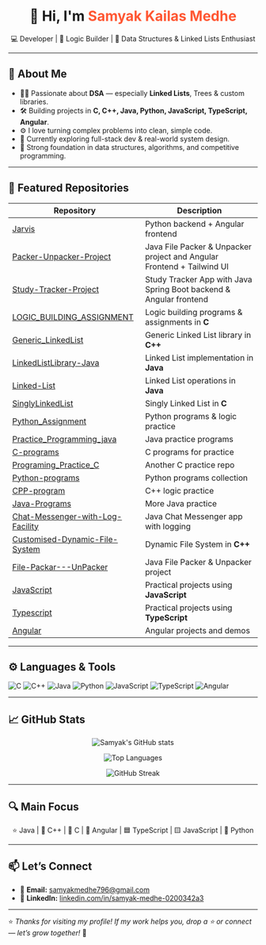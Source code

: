 <h1 align="center">👋 Hi, I'm <span style="color:#FF5733;">Samyak Kailas Medhe</span></h1>

<p align="center">
  💻 Developer | 🧩 Logic Builder | 🔗 Data Structures & Linked Lists Enthusiast
</p>

---

## 🚀 About Me

- 👨‍💻 Passionate about **DSA** — especially **Linked Lists**, Trees & custom libraries.
- 🛠️ Building projects in **C, C++, Java, Python, JavaScript, TypeScript, Angular**.
- ⚙️ I love turning complex problems into clean, simple code.
- 🌱 Currently exploring full-stack dev & real-world system design.
- 🧠 Strong foundation in data structures, algorithms, and competitive programming.

---

## 📌 Featured Repositories

| Repository | Description |
| ----------------------------- | ------------------------------------------------------------------------------------ |
| [Jarvis](https://github.com/Samyakmedhe/Jarvis) |Python backend + Angular frontend|
| [Packer-Unpacker-Project](https://github.com/Samyakmedhe/Packer-UnPacker-Project) | Java File Packer & Unpacker project and Angular Frontend + Tailwind UI|
| [Study-Tracker-Project](https://github.com/Samyakmedhe/Study-Tracker-Project) | Study Tracker App with Java Spring Boot backend & Angular frontend |
| [LOGIC_BUILDING_ASSIGNMENT](https://github.com/Samyakmedhe/LOGIC_BUILIDING_ASSIGNMENT) | Logic building programs & assignments in **C** |
| [Generic_LinkedList](https://github.com/Samyakmedhe/Generic_LinkedList) | Generic Linked List library in **C++** |
| [LinkedListLibrary-Java](https://github.com/Samyakmedhe/LinkedListLibrary-Java) | Linked List implementation in **Java** |
| [Linked-List](https://github.com/Samyakmedhe/Linked-List) | Linked List operations in **Java** |
| [SinglyLinkedList](https://github.com/Samyakmedhe/SinglyLinkedList) | Singly Linked List in **C** |
| [Python_Assignment](https://github.com/Samyakmedhe/Python_Assignment) | Python programs & logic practice |
| [Practice_Programming_java](https://github.com/Samyakmedhe/Practice_Programming_java) | Java practice programs |
| [C-programs](https://github.com/Samyakmedhe/C-programs) | C programs for practice |
| [Programing_Practice_C](https://github.com/Samyakmedhe/Programing_Practice_C) | Another C practice repo |
| [Python-programs](https://github.com/Samyakmedhe/Python-programs) | Python programs collection |
| [CPP-program](https://github.com/Samyakmedhe/CPP-program) | C++ logic practice |
| [Java-Programs](https://github.com/Samyakmedhe/Java-Programs) | More Java practice |
| [Chat-Messenger-with-Log-Facility](https://github.com/Samyakmedhe/Chat-Messenger-with-Log-Facility) | Java Chat Messenger app with logging |
| [Customised-Dynamic-File-System](https://github.com/Samyakmedhe/Customised-Dynamic-File-System) | Dynamic File System in **C++** |
| [File-Packar---UnPacker](https://github.com/Samyakmedhe/File-Packar---UnPacker) | Java File Packer & Unpacker project |
| [JavaScript](https://github.com/Samyakmedhe/JavaScript) | Practical projects using **JavaScript** |
| [Typescript](https://github.com/Samyakmedhe/Typescript-) | Practical projects using **TypeScript** |
| [Angular](https://github.com/Samyakmedhe/Angular-Projects) | Angular projects and demos |

---

## ⚙️ Languages & Tools

![C](https://img.shields.io/badge/-C-00599C?style=flat-square&logo=c)
![C++](https://img.shields.io/badge/-C++-00599C?style=flat-square&logo=c%2B%2B)
![Java](https://img.shields.io/badge/-Java-007396?style=flat-square&logo=java)
![Python](https://img.shields.io/badge/-Python-3776AB?style=flat-square&logo=python)
![JavaScript](https://img.shields.io/badge/-JavaScript-F7DF1E?style=flat-square&logo=javascript)
![TypeScript](https://img.shields.io/badge/-TypeScript-3178C6?style=flat-square&logo=typescript)
![Angular](https://img.shields.io/badge/-Angular-DD0031?style=flat-square&logo=angular)

---

## 📈 GitHub Stats

<p align="center">
  <img src="https://github-readme-stats.vercel.app/api?username=Samyakmedhe&show_icons=true&theme=radical" alt="Samyak's GitHub stats"/>
</p>

<p align="center">
  <img src="https://github-readme-stats.vercel.app/api/top-langs/?username=Samyakmedhe&layout=compact&theme=radical&langs_count=8&hide=css,html" alt="Top Languages"/>
</p>

<p align="center">
  <img src="https://streak-stats.demolab.com/?user=Samyakmedhe&theme=radical" alt="GitHub Streak"/>
</p>

---

## 🔍 Main Focus

<p align="center">
  ⭐ Java | 🔵 C++ | 🔷 C | 🔴 Angular | 🟦 TypeScript | 🟨 JavaScript | 🐍 Python  
</p>

---

## 📫 Let’s Connect

- 📧 **Email:** [samyakmedhe796@gmail.com](mailto:samyakmedhe796@gmail.com)
- 💼 **LinkedIn:** [linkedin.com/in/samyak-medhe-0200342a3](https://www.linkedin.com/in/samyak-medhe-0200342a3/)

---

⭐ *Thanks for visiting my profile! If my work helps you, drop a ⭐ or connect — let’s grow together!* 🚀
